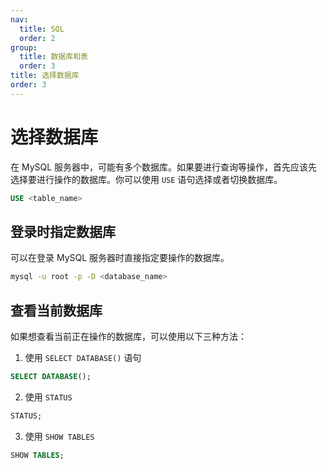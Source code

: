 ```yaml
---
nav:
  title: SQL
  order: 2
group:
  title: 数据库和表
  order: 3
title: 选择数据库
order: 3
---
```


# 选择数据库

在 MySQL 服务器中，可能有多个数据库。如果要进行查询等操作，首先应该先选择要进行操作的数据库。你可以使用 `USE` 语句选择或者切换数据库。

```sql
USE <table_name>
```

## 登录时指定数据库

可以在登录 MySQL 服务器时直接指定要操作的数据库。

```bash
mysql -u root -p -D <database_name>
```

## 查看当前数据库

如果想查看当前正在操作的数据库，可以使用以下三种方法：

1. 使用 `SELECT DATABASE()` 语句

```sql
SELECT DATABASE();
```

2. 使用 `STATUS`

```sql
STATUS;
```

3. 使用 `SHOW TABLES`

```sql
SHOW TABLES;
```
